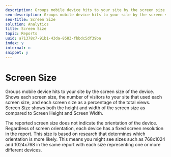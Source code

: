 ```yaml
---
description: Groups mobile device hits to your site by the screen size of the device. Shows each screen size, the number of visitors to your site that used each screen size, and each screen size as a percentage of the total views. Screen Size shows both the height and width of the screen size as compared to Screen Height and Screen Width.
seo-description: Groups mobile device hits to your site by the screen size of the device. Shows each screen size, the number of visitors to your site that used each screen size, and each screen size as a percentage of the total views. Screen Size shows both the height and width of the screen size as compared to Screen Height and Screen Width.
seo-title: Screen Size
solution: Analytics
title: Screen Size
topic: Reports
uuid: a71378c7-91b1-43da-8583-fbbdc5df39ba
index: y
internal: n
snippet: y
---
```


# Screen Size

Groups mobile device hits to your site by the screen size of the device. Shows each screen size, the number of visitors to your site that used each screen size, and each screen size as a percentage of the total views. Screen Size shows both the height and width of the screen size as compared to Screen Height and Screen Width.

The reported screen size does not indicate the orientation of the device. Regardless of screen orientation, each device has a fixed screen resolution in the report. This size is based on research that determines which orientation is more likely. This means you might see sizes such as 768x1024 and 1024x768 in the same report with each size representing one or more different devices. 
